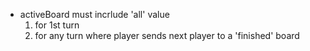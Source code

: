 - activeBoard must incrlude 'all' value
    1) for 1st turn
    2) for any turn where player sends next player to a 'finished' board
